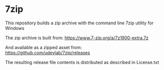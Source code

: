 # 7zip

This repository builds a zip archive with the command line 7zip utility for Windows

The zip archive is built from:
https://www.7-zip.org/a/7z1900-extra.7z

And available as a zipped asset from:
https://github.com/udevlab/7zip/releases

The resulting release file contents is distributed as described in License.txt
